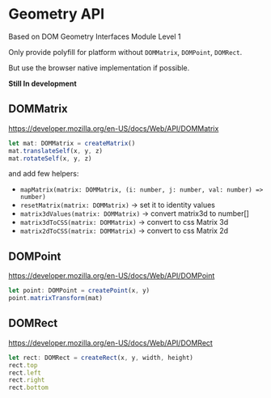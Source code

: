 # Geometry API

Based on DOM Geometry Interfaces Module Level 1

Only provide polyfill for platform without `DOMMatrix`, `DOMPoint`, `DOMRect`.

But use the browser native implementation if possible.

**Still In development**

## DOMMatrix
https://developer.mozilla.org/en-US/docs/Web/API/DOMMatrix

```ts
let mat: DOMMatrix = createMatrix()
mat.translateSelf(x, y, z)
mat.rotateSelf(x, y, z)
```

and add few helpers:
* `mapMatrix(matrix: DOMMatrix, (i: number, j: number, val: number) => number)`
* `resetMatrix(matrix: DOMMatrix)` -> set it to identity values
* `matrix3dValues(matrix: DOMMatrix)` -> convert matrix3d to number[]
* `matrix3dToCSS(matrix: DOMMatrix)` -> convert to css Matrix 3d
* `matrix2dToCSS(matrix: DOMMatrix)` -> convert to css Matrix 2d

## DOMPoint
https://developer.mozilla.org/en-US/docs/Web/API/DOMPoint

```ts
let point: DOMPoint = createPoint(x, y)
point.matrixTransform(mat)
```

## DOMRect
https://developer.mozilla.org/en-US/docs/Web/API/DOMRect

```ts
let rect: DOMRect = createRect(x, y, width, height)
rect.top
rect.left
rect.right
rect.bottom
```